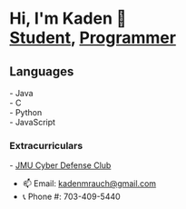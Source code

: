 <h1> Hi, I'm Kaden 👋 
<br/><a href="https://www.jmu.edu/academics/undergraduate/majors/computer-science.shtml">Student</a>, <a href="https://github.com/Kaden-16">Programmer</a>
</h1>

<h2>Languages</h2>
- Java
<br/>
- C
<br/>
- Python
<br/>
- JavaScript
<br/>

<h3>Extracurriculars</h3>
- <a href="https://www.instagram.com/jmu_cdc/">JMU Cyber Defense Club</a> 
<br/>

- 📫 Email: kadenmrauch@gmail.com
- 📞 Phone #: 703-409-5440
